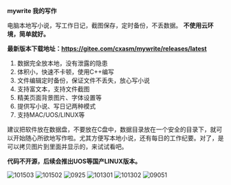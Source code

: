  **mywrite 我的写作** 


电脑本地写小说，写工作日记，截图保存，定时备份，不丢数据。 **不使用云环境，简单就好。** 

 **最新版本下载地址：https://gitee.com/cxasm/mywrite/releases/latest** 



1. 数据完全放本地，没有泄露的隐患
1. 体积小，快速不卡顿，使用C++编写
1. 文件编辑定时备份，保证文件不丢失，放心写小说
1. 支持富文本，支持文件截图
1. 精美页面背景图片、字体设置等
1. 提供写小说、写日记两种模式
1. 支持MAC/UOS/LINUX等



建议把软件放在数据盘，不要放在C盘中，数据目录放在一个安全的目录下，就可以开始随心所欲地写作啦。尤其方便写本地小说，还有每日的工作纪要。对了，是可以拷贝图片到里面并显示的，来试试看吧。

 **代码不开源，后续会推出UOS等国产LINUX版本。** 

![101503](https://github.com/cxasm/mywrite/assets/42246867/8b69cdcf-28a7-426b-b5b6-0d8cc8adc630)
![101502](https://github.com/cxasm/mywrite/assets/42246867/7003e4d7-464d-41a6-a2d4-1e38d17ca8cd)
![0925](https://github.com/cxasm/mywrite/assets/42246867/27c202de-7f77-4307-9c01-07652440442f)
![101301](https://github.com/cxasm/mywrite/assets/42246867/70dc1893-c2dd-4f29-b664-311b66e7eafa)
![101302](https://github.com/cxasm/mywrite/assets/42246867/cf7b2f2a-bbcf-4ecc-a26b-3b9b508f9ffc)
![09051](https://github.com/cxasm/mywrite/assets/42246867/b669d8d2-5539-4611-897e-92a8f71bb68c)

